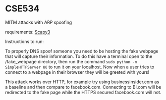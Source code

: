 # CSE534
MITM attacks with ARP spoofing

requirements: [Scapy3](https://github.com/phaethon/scapy)


Instructions to run:

To properly DNS spoof someone you need to be hosting the fake webpage that will capture their information. To do this have a terminal open to the /fake_webpage directory, then run the command `sudo python -m SimpleHTTPServer 80` to run it on your localhost. Now when a user tries to connect to a webpage in their browser they will be greeted with yours!

This attack works over HTTP, for example try using businessinsider.com as a baseline and then compare to facebook.com. Connecting to BI.com will be redirected to the fake page while the HTTPS secured facebook.com will not.